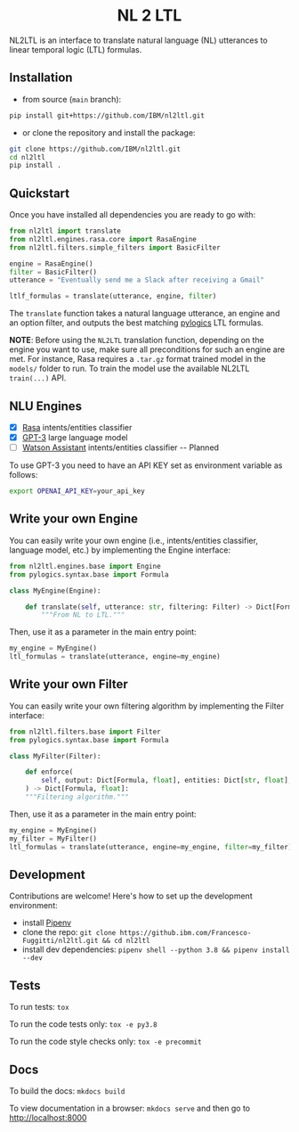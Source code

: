 <h1 align="center">
  <b>NL 2 LTL</b>
</h1>

NL2LTL is an interface to translate natural language (NL) utterances to
linear temporal logic (LTL) formulas.

## Installation
- from source (`main` branch):
```bash
pip install git+https://github.com/IBM/nl2ltl.git 
```
- or clone the repository and install the package:
```bash
git clone https://github.com/IBM/nl2ltl.git
cd nl2ltl
pip install .
```

## Quickstart
Once you have installed all dependencies you are ready to go with:
```python
from nl2ltl import translate
from nl2ltl.engines.rasa.core import RasaEngine
from nl2ltl.filters.simple_filters import BasicFilter

engine = RasaEngine()
filter = BasicFilter()
utterance = "Eventually send me a Slack after receiving a Gmail"

ltlf_formulas = translate(utterance, engine, filter)
```

The `translate` function takes a natural language utterance, an engine and an
option filter, and outputs the best matching 
[pylogics](https://github.com/whitemech/pylogics) LTL formulas. 


**NOTE**: Before using the `NL2LTL` translation function, depending on the 
engine you want to use, make sure all preconditions for such an engine are met.
For instance, Rasa requires a `.tar.gz` format trained model in the 
`models/` folder to run. To train the model use the available NL2LTL `train(...)` API.

## NLU Engines
- [x] [Rasa](https://rasa.com/) intents/entities classifier
- [x] [GPT-3](https://openai.com/api/) large language model
- [ ] [Watson Assistant](https://www.ibm.com/products/watson-assistant) intents/entities classifier -- Planned

To use GPT-3 you need to have an API KEY set as environment variable as follows:
```bash
export OPENAI_API_KEY=your_api_key
```

## Write your own Engine
You can easily write your own engine (i.e., intents/entities classifier, 
language model, etc.) by implementing the Engine interface:

```python
from nl2ltl.engines.base import Engine
from pylogics.syntax.base import Formula

class MyEngine(Engine):

    def translate(self, utterance: str, filtering: Filter) -> Dict[Formula, float]:
        """From NL to LTL."""
```

Then, use it as a parameter in the main entry point:
```python
my_engine = MyEngine()
ltl_formulas = translate(utterance, engine=my_engine)
```

## Write your own Filter
You can easily write your own filtering algorithm by implementing 
the Filter interface:

```python
from nl2ltl.filters.base import Filter
from pylogics.syntax.base import Formula

class MyFilter(Filter):

    def enforce(
        self, output: Dict[Formula, float], entities: Dict[str, float], **kwargs
    ) -> Dict[Formula, float]:
    """Filtering algorithm."""
```

Then, use it as a parameter in the main entry point:
```python
my_engine = MyEngine()
my_filter = MyFilter()
ltl_formulas = translate(utterance, engine=my_engine, filter=my_filter)
```

## Development

Contributions are welcome! Here's how to set up the development environment:
- install [Pipenv](https://pipenv-fork.readthedocs.io/en/latest/)
- clone the repo: `git clone https://github.ibm.com/Francesco-Fuggitti/nl2ltl.git && cd nl2ltl`
- install dev dependencies: `pipenv shell --python 3.8 && pipenv install --dev`

## Tests

To run tests: `tox`

To run the code tests only: `tox -e py3.8`

To run the code style checks only: `tox -e precommit`

## Docs

To build the docs: `mkdocs build`

To view documentation in a browser: `mkdocs serve`
and then go to [http://localhost:8000](http://localhost:8000)

